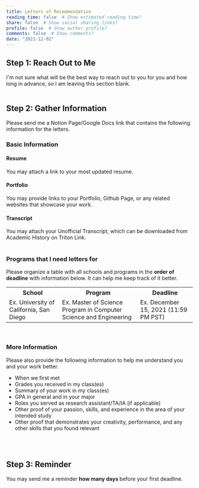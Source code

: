 ```yaml
---
title: Letters of Recommendation
reading_time: false  # Show estimated reading time?
share: false  # Show social sharing links?
profile: false  # Show author profile?
comments: false  # Show comments?
date: "2021-12-02"
---
```


<h2> Step 1: Reach Out to Me </h2>
I'm not sure what will be the best way to reach out to you for you and how long in advance, so I am leaving this section blank. 
<br><br>   


<h2> Step 2: Gather Information </h2>
Please send me a Notion Page/Google Docs link that contains the following information for the letters. 

<h3> Basic Information </h3>
<h4> Resume </h4>
You may attach a link to your most updated resume. 

<h4> Portfolio </h4>
You may provide links to your Portfolio, Github Page, or any related websites that showcase your work.   

<h4> Transcript </h4>
You may attach your Unofficial Transcript, which can be downloaded from Academic History on Triton Link. 
<br><br>

<h3> Programs that I need letters for </h3>
Please organize a table with all schools and programs in the <b>order of deadline</b> with information below. It can help me keep track of it better. 
<table>
  <tr>
    <th>School</th>
    <th>Program</th>
    <th>Deadline</th>

  </tr>
  <tr>
    <td>Ex. University of California, San Diego </td>
    <td>Ex. Master of Science Program in Computer Science and Engineering </td>
    <td>Ex. December 15, 2021 (11:59 PM PST)</td>
  </tr>
</table>
<br>

<h3> More Information </h3>
Please also provide the following information to help me understand you and your work better. 

<ul>
  <li> When we first met </li>
  <li> Grades you received in my class(es) </li>
  <li> Summary of your work in my class(es) </li>
  <li> GPA in general and in your major </li>
  <li> Roles you served as research assistant/TA/IA (if applicable) </li>
  <li> Other proof of your passion, skills, and experience in the area of your intended study </li>
  <li> Other proof that demonstrates your creativity, performance, and any other skills that you found relevant </li>
</ul>
<br><br>


<h2> Step 3: Reminder </h2>
You may send me a reminder <b> how many days </b> before your first deadline. 



